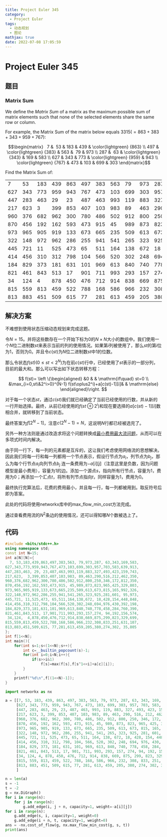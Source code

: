 ```yaml
---
title: Project Euler 345
category:
  - Project Euler
tags:
  - 动态规划
  - 图论
mathjax: true
date: 2022-07-08 17:05:59
---
```


<escape><!-- more --></escape>

# Project Euler 345

## 题目

### Matrix Sum

We define the *Matrix Sum* of a matrix as the maximum possible sum of matrix elements such that none of the selected elements share the same row or column.

For example, the Matrix Sum of the matrix below equals $3315 ( = 863 + 383 + 343 + 959 + 767)$:

$$\begin{matrix}
  7 &  53 & 183 & 439 & \color{lightgreen} {863} \\
497 & \color{lightgreen} {383} & 563 &  79 & 973 \\
287 &  63 & \color{lightgreen} {343} & 169 & 583 \\
627 & 343 & 773 & \color{lightgreen} {959} & 943 \\
\color{lightgreen} {767} & 473 & 103 & 699 & 303
\end{matrix}$$

Find the Matrix Sum of:

||||||||||||||||
|-|-|-|-|-|-|-|-|-|-|-|-|-|-|-|
|  7| 53|183|439|863|497|383|563| 79|973|287| 63|343|169|583|
|627|343|773|959|943|767|473|103|699|303|957|703|583|639|913|
|447|283|463| 29| 23|487|463|993|119|883|327|493|423|159|743|
|217|623|  3|399|853|407|103|983| 89|463|290|516|212|462|350|
|960|376|682|962|300|780|486|502|912|800|250|346|172|812|350|
|870|456|192|162|593|473|915| 45|989|873|823|965|425|329|803|
|973|965|905|919|133|673|665|235|509|613|673|815|165|992|326|
|322|148|972|962|286|255|941|541|265|323|925|281|601| 95|973|
|445|721| 11|525|473| 65|511|164|138|672| 18|428|154|448|848|
|414|456|310|312|798|104|566|520|302|248|694|976|430|392|198|
|184|829|373|181|631|101|969|613|840|740|778|458|284|760|390|
|821|461|843|513| 17|901|711|993|293|157|274| 94|192|156|574|
| 34|124|  4|878|450|476|712|914|838|669|875|299|823|329|699|
|815|559|813|459|522|788|168|586|966|232|308|833|251|631|107|
|813|883|451|509|615| 77|281|613|459|205|380|274|302| 35|805|

## 解决方案

不难想到使用状态压缩动态规划来完成这题。

令$N=15$。并将这些数存在一个开始下标为$0$的$N\times N$大小的数组中。我们使用一个$N$位二进制数$st$来表示当前的列的使用情况。如果第$i$列被使用了，那么$st$的第$i$位为$1$，否则为$0$。并且令$c(st)$为$N$位二进制数$st$中$1$的位数。

那么令状态$f(st)(0\le st<2^N)$为在前$c(st)$行中，已经使用了$st$表示的一部分列，目前的最大和。那么可以写出如下状态转移方程：

$$
f(st)=
\left \{\begin{aligned}
  &0  & & \mathrm{if\quad} st=0 \\
  &\max_{i=0,st\&2^i>0}^{N-1} f(st\oplus2^i)+a[c(st)-1][i]& & \mathrm{else}
\end{aligned}\right.
$$

对于每一个状态$st$，通过$c(st)$我们就已经确定了当前已经使用的行数，并从新的一行开始选择。最终，从前已经使用的$f(st\oplus 2^i)$和现在要选择的$a[c(st)-1][i]$数相合并，就转移到了当前状态。

最终答案为$f[2^N-1]$，注意$c(2^N-1)=N$，这说明$N$行都已经被选完了。

另外一种方法则是通过改造求将这个问题转换成[最小费用最大流问题](https://en.wikipedia.org/wiki/Minimum-cost_flow_problem)，从而可以在多项式时间内解决。

由于同一行下，每一列的元素都是互斥的，这让我们考虑使用网络流的思想解决。因此我们将每一行和每一列都用一个节点表示，假设行节点为$a_i$，列节点为$b_j$，那么为每个行节点$a_i$向列节点$b_j$
连一条费用为$-a[i][j]$（注意这里是负数，因为问题模型是最小费用），容量为$1$的边。添加一个源点$s$，指向所有行节点，容量为$1$，费用为$0$；再添加一个汇点$t$，将所有列节点指向$t$，同样容量为$1$，费用为$0$。

最终执行完算法后，花费的费用最小，并且每一行，每一列都被用到。取反符号后即为答案。

此处的代码将使用networkx库中的max_flow_min_cost方法完成。

通过查看费用流的$N^2$条边的使用情况，还可以得知哪$N$个数被选上了。

## 代码

```C++
#include <bits/stdc++.h>
using namespace std;
const int N=15;
int a[N][N]={
  7, 53,183,439,863,497,383,563, 79,973,287, 63,343,169,583,
627,343,773,959,943,767,473,103,699,303,957,703,583,639,913,
447,283,463, 29, 23,487,463,993,119,883,327,493,423,159,743,
217,623,  3,399,853,407,103,983, 89,463,290,516,212,462,350,
960,376,682,962,300,780,486,502,912,800,250,346,172,812,350,
870,456,192,162,593,473,915, 45,989,873,823,965,425,329,803,
973,965,905,919,133,673,665,235,509,613,673,815,165,992,326,
322,148,972,962,286,255,941,541,265,323,925,281,601, 95,973,
445,721, 11,525,473, 65,511,164,138,672, 18,428,154,448,848,
414,456,310,312,798,104,566,520,302,248,694,976,430,392,198,
184,829,373,181,631,101,969,613,840,740,778,458,284,760,390,
821,461,843,513, 17,901,711,993,293,157,274, 94,192,156,574,
 34,124,  4,878,450,476,712,914,838,669,875,299,823,329,699,
815,559,813,459,522,788,168,586,966,232,308,833,251,631,107,
813,883,451,509,615, 77,281,613,459,205,380,274,302, 35,805
};
int f[1<<N];
int main(){
    for(int s=1;s<(1<<N);s++){
        int c=__builtin_popcount(s)-1;
        for(int i=0;i<N;i++){
            if(s>>i&1)
                f[s]=max(f[s],f[s^1<<i]+a[c][i]);
        }
    }
    printf("%d\n",f[(1<<N)-1]);
}

```

```py
import networkx as nx

a = [[7, 53, 183, 439, 863, 497, 383, 563, 79, 973, 287, 63, 343, 169, 583],
     [627, 343, 773, 959, 943, 767, 473, 103, 699, 303, 957, 703, 583, 639, 913],
     [447, 283, 463, 29, 23, 487, 463, 993, 119, 883, 327, 493, 423, 159, 743],
     [217, 623, 3, 399, 853, 407, 103, 983, 89, 463, 290, 516, 212, 462, 350],
     [960, 376, 682, 962, 300, 780, 486, 502, 912, 800, 250, 346, 172, 812, 350],
     [870, 456, 192, 162, 593, 473, 915, 45, 989, 873, 823, 965, 425, 329, 803],
     [973, 965, 905, 919, 133, 673, 665, 235, 509, 613, 673, 815, 165, 992, 326],
     [322, 148, 972, 962, 286, 255, 941, 541, 265, 323, 925, 281, 601, 95, 973],
     [445, 721, 11, 525, 473, 65, 511, 164, 138, 672, 18, 428, 154, 448, 848],
     [414, 456, 310, 312, 798, 104, 566, 520, 302, 248, 694, 976, 430, 392, 198],
     [184, 829, 373, 181, 631, 101, 969, 613, 840, 740, 778, 458, 284, 760, 390],
     [821, 461, 843, 513, 17, 901, 711, 993, 293, 157, 274, 94, 192, 156, 574],
     [34, 124, 4, 878, 450, 476, 712, 914, 838, 669, 875, 299, 823, 329, 699],
     [815, 559, 813, 459, 522, 788, 168, 586, 966, 232, 308, 833, 251, 631, 107],
     [813, 883, 451, 509, 615, 77, 281, 613, 459, 205, 380, 274, 302, 35, 805]
     ]

n = len(a)
s = -1
t = -2
g = nx.DiGraph()
for i in range(n):
    for j in range(n):
        g.add_edge(i, j + n, capacity=1, weight=-a[i][j])
for i in range(n):
    g.add_edge(s, i, capacity=1, weight=0)
    g.add_edge(i + n, t, capacity=1, weight=0)
ans = -nx.cost_of_flow(g, nx.max_flow_min_cost(g, s, t))
print(ans)

```

